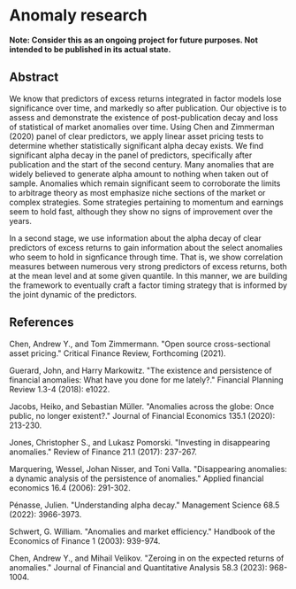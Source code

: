 # Anomaly research

**Note: Consider this as an ongoing project for future purposes. Not intended to be published in its actual state.**

## Abstract

We know that predictors of excess returns integrated in factor models lose significance over time, and markedly so after publication. Our objective is to assess and demonstrate the existence of post-publication decay and loss of statistical of market anomalies over time. Using Chen and Zimmerman (2020) panel of clear predictors, we apply linear asset pricing tests to determine whether statistically significant alpha decay exists. We find significant alpha decay in the panel of predictors, specifically after publication and the start of the second century. Many anomalies that are widely believed to generate alpha amount to nothing when taken out of sample. Anomalies which remain significant seem to corroborate the limits to arbitrage theory as most emphasize niche sections of the market or complex strategies. Some strategies pertaining to momentum and earnings seem to hold fast, although they show no signs of improvement over the years. 

In a second stage, we use information about the alpha decay of clear predictors of excess returns to gain information about the select anomalies who seem to hold in signficance through time. That is, we show correlation measures between numerous very strong predictors of excess returns, both at the mean level and at some given quantile. In this manner, we are building the framework to eventually craft a factor timing strategy that is informed by the joint dynamic of the predictors. 

## References 

Chen, Andrew Y., and Tom Zimmermann. "Open source cross-sectional asset pricing." Critical Finance Review, Forthcoming (2021).

Guerard, John, and Harry Markowitz. "The existence and persistence of financial anomalies: What have you done for me lately?." Financial Planning Review 1.3-4 (2018): e1022.

Jacobs, Heiko, and Sebastian Müller. "Anomalies across the globe: Once public, no longer existent?." Journal of Financial Economics 135.1 (2020): 213-230.

Jones, Christopher S., and Lukasz Pomorski. "Investing in disappearing anomalies." Review of Finance 21.1 (2017): 237-267.

Marquering, Wessel, Johan Nisser, and Toni Valla. "Disappearing anomalies: a dynamic analysis of the persistence of anomalies." Applied financial economics 16.4 (2006): 291-302.

Pénasse, Julien. "Understanding alpha decay." Management Science 68.5 (2022): 3966-3973.

Schwert, G. William. "Anomalies and market efficiency." Handbook of the Economics of Finance 1 (2003): 939-974.

Chen, Andrew Y., and Mihail Velikov. "Zeroing in on the expected returns of anomalies." Journal of Financial and Quantitative Analysis 58.3 (2023): 968-1004.
